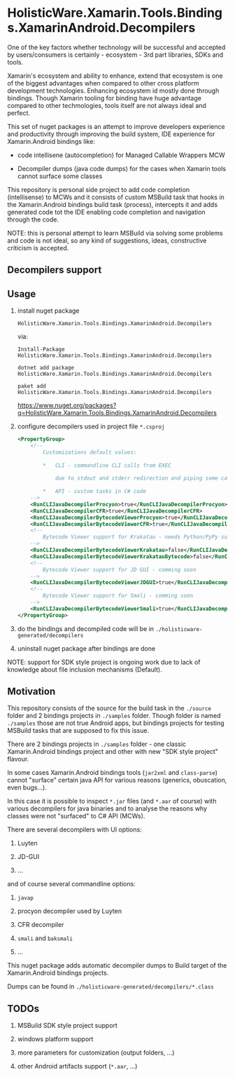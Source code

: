 # HolisticWare.Xamarin.Tools.Bindings.XamarinAndroid.Decompilers


One of the key factors whether technology will be successful and accepted by users/consumers
is certainly - ecosystem - 3rd part libraries, SDKs and tools.

Xamarin's ecosystem and ability to enhance, extend that ecosystem is one of the biggest advantages
when compared to other cross platform development technologies. Enhancing ecosystem id mostly 
done through bindings. Though Xamarin tooling for binding have huge advantage compared to other
techmologies, tools itself are not always ideal and perfect.

This set of nuget packages is an attempt to improve developers experience and productivity through
improving the build system, IDE experience for Xamarin.Android bindings like:

*   code intellisene (autocompletion) for Managed Callable Wrappers MCW 

*   Decompiler dumps (java code dumps) for the cases when Xamarin tools cannot surface
    some classes

This repository is personal side project to add code completion (intellisense) to MCWs and it
consists of custom MSBuild task that hooks in the Xamarin.Android bindings build task (process),
intercepts it and adds generated code tot the IDE enabling code completion and navigation through
the code.

NOTE: this is personal attempt to learn MSBuild via solving some problems and code is not ideal, 
so any kind of suggestions, ideas, constructive criticism is accepted.


## Decompilers support 

## Usage

1.  install nuget package 

    `HolisticWare.Xamarin.Tools.Bindings.XamarinAndroid.Decompilers`

    via:

    `Install-Package HolisticWare.Xamarin.Tools.Bindings.XamarinAndroid.Decompilers`

    `dotnet add package HolisticWare.Xamarin.Tools.Bindings.XamarinAndroid.Decompilers`

    `paket add HolisticWare.Xamarin.Tools.Bindings.XamarinAndroid.Decompilers`

    https://www.nuget.org/packages?q=HolisticWare.Xamarin.Tools.Bindings.XamarinAndroid.Decompilers

2.  configure decompilers used in project file `*.csproj`

    ```xml
    <PropertyGroup>
        <!--
            Customizations default values:
        
            *   CLI - commandline CLI calls from EXEC 
        
                due to stdout and stderr redirection and piping some calls implemented only with API (javap)
        
            *   API - custom tasks in C# code        
        -->
        <RunCLIJavaDecompilerProcyon>true</RunCLIJavaDecompilerProcyon>
        <RunCLIJavaDecompilerCFR>true</RunCLIJavaDecompilerCFR>
        <RunCLIJavaDecompilerBytecodeViewerProcyon>true</RunCLIJavaDecompilerBytecodeViewerProcyon>
        <RunCLIJavaDecompilerBytecodeViewerCFR>true</RunCLIJavaDecompilerBytecodeViewerCFR>
        <!--
            Bytecode Viewer support for Krakatau - needs Python/PyPy support
        -->        
        <RunCLIJavaDecompilerBytecodeViewerKrakatau>false</RunCLIJavaDecompilerBytecodeViewerKrakatau>
        <RunCLIJavaDecompilerBytecodeViewerKrakatauBytecode>false</RunCLIJavaDecompilerBytecodeViewerKrakatauBytecode>
        <!--
            Bytecode Viewer support for JD GUI - comming soon
        -->
        <RunCLIJavaDecompilerBytecodeViewerJDGUI>true</RunCLIJavaDecompilerBytecodeViewerJDGUI>
        <!--
            Bytecode Viewer support for Smali - comming soon
        -->
        <RunCLIJavaDecompilerBytecodeViewerSmali>true</RunCLIJavaDecompilerBytecodeViewerSmali>                
    </PropertyGroup>
    ```

2.  do the bindings and decompiled code will be in `./holisticware-generated/decompilers`

3.  uninstall nuget package after bindings are done

NOTE: support for SDK style project is ongoing work due to lack of knowledge about file inclusion
mechanisms (Default).

## Motivation

This repository consists of the source for the build task in the `./source` folder and 2 bindings
projects in `./samples` folder. Though folder is named `./samples` those are not true Android
apps, but bindings projects for testing MSBuild tasks that are supposed to fix this issue.

There are 2 bindings projects in `./samples` folder - one classic Xamarin.Android bindings
project and other with new "SDK style project" flavour.

In some cases Xamarin.Android bindings tools (`jar2xml` and `class-parse`) cannot "surface" 
certain java API for various reasons (generics, obuscation, even bugs...).

In this case it is possible to inspect `*.jar` files (and `*.aar` of course) with various
decompilers for java binaries and to analyse the reasons why classes were not "surfaced" to
C# API (MCWs).

There are several decompilers with UI options:

1.	Luyten

2.	JD-GUI

3.	...

and of course several commandline options:

1.	`javap`

2.	procyon decompiler used by Luyten

3.	CFR decompiler

4. `smali` and `baksmali`

5.  ...

This nuget package adds automatic decompiler dumps to Build target of the Xamarin.Android bindings
projects.

Dumps can be found in `./holisticware-generated/decompilers/*.class`


## TODOs

1.	MSBuild SDK style project support 

2. windows platform support 

3.	more parameters for customization (output folders, ...)

4. 	other Android artifacts support (`*.aar`, ...)

